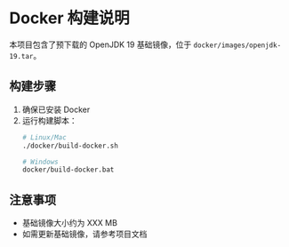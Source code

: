 # Docker 构建说明

本项目包含了预下载的 OpenJDK 19 基础镜像，位于 `docker/images/openjdk-19.tar`。

## 构建步骤

1. 确保已安装 Docker
2. 运行构建脚本：
   ```bash
   # Linux/Mac
   ./docker/build-docker.sh
   
   # Windows
   docker/build-docker.bat
   ```

## 注意事项
- 基础镜像大小约为 XXX MB
- 如需更新基础镜像，请参考项目文档 